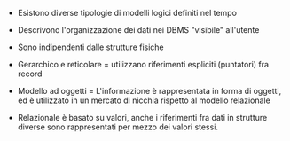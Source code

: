 - Esistono diverse tipologie di modelli logici definiti nel tempo
- Descrivono l'organizzazione dei dati nei DBMS "visibile" all'utente
- Sono indipendenti dalle strutture fisiche
- Gerarchico e reticolare = utilizzano riferimenti espliciti (puntatori) fra record

- Modello ad oggetti = L'informazione è rappresentata in forma di oggetti, ed è utilizzato in un mercato di nicchia rispetto al modello relazionale
- Relazionale è basato su valori, anche i riferimenti fra dati in strutture diverse sono rappresentati per mezzo dei valori stessi.